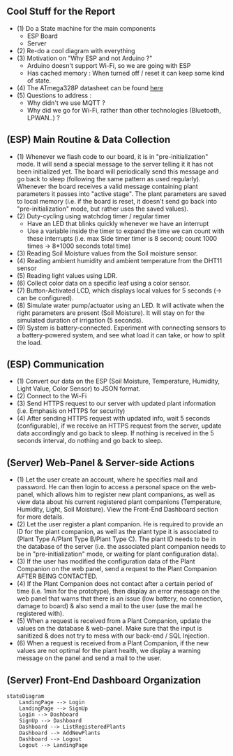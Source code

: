 ## Cool Stuff for the Report

- (1) Do a State machine for the main components
  - ESP Board
  - Server
- (2) Re-do a cool diagram with everything
- (3) Motivation on "Why ESP and not Arduino ?"
  - Arduino doesn't support Wi-Fi, so we are going with ESP
  - Has cached memory : When turned off / reset it can keep some kind of state.
- (4) The ATmega328P datasheet can be found [here](https://ww1.microchip.com/downloads/en/DeviceDoc/Atmel-7810-Automotive-Microcontrollers-ATmega328P_Datasheet.pdf)
- (5) Questions to address :
  - Why didn't we use MQTT ?
  - Why did we go for Wi-Fi, rather than other technologies (Bluetooth, LPWAN..) ?

## (ESP) Main Routine & Data Collection

- (1) Whenever we flash code to our board, it is in "pre-initialization" mode. It will send a special message to the server telling it it has not been initialized yet. The board will periodically send this message and go back to sleep (following the same pattern as used regularly). Whenever the board receives a valid message containing plant parameters it passes into "active stage". The plant parameters are saved to local memory (i.e. if the board is reset, it doesn't send go back into "pre-initialization" mode, but rather uses the saved values).
- (2) Duty-cycling using watchdog timer / regular timer
  - Have an LED that blinks quickly whenever we have an interrupt
  - Use a variable inside the timer to expand the time we can count with these interrupts (i.e. max Side timer timer is 8 second; count 1000 times -> 8*1000 seconds total time)
- (3) Reading Soil Moisture values from the Soil moisture sensor.
- (4) Reading ambient humidity and ambient temperature from the DHT11 sensor
- (5) Reading light values using LDR.
- (6) Collect color data on a specific leaf using a color sensor.
- (7) Button-Activated LCD, which displays local values for 5 seconds (-> can be configured).
- (8) Simulate water pump/actuator using an LED. It will activate when the right parameters are present (Soil Moisture). It will stay on for the simulated duration of irrigation (5 seconds).
- (9) System is battery-connected. Experiment with connecting sensors to a battery-powered system, and see what load it can take, or how to split the load.

## (ESP) Communication

- (1) Convert our data on the ESP (Soil Moisture, Temperature, Humidity, Light Value, Color Sensor) to JSON format.
- (2) Connect to the Wi-Fi
- (3) Send HTTPS request to our server with updated plant information (i.e. Emphasis on HTTPS for security)
- (4) After sending HTTPS request with updated info, wait 5 seconds (configurable), if we receive an HTTPS request from the server, update data accordingly and go back to sleep. If nothing is received in the 5 seconds interval, do nothing and go back to sleep.

## (Server) Web-Panel & Server-side Actions

- (1) Let the user create an account, where he specifies mail and password. He can then login to access a personal space on the web-panel, which allows him to register new plant companions, as well as view data about his current registered plant companions (Temperature, Humidity, Light, Soil Moisture).  View the Front-End Dashboard section for more details. 
- (2) Let the user register a plant companion. He is required to provide an ID for the plant companion, as well as the plant type it is associated to (Plant Type A/Plant Type B/Plant Type C). The plant ID needs to be in the database of the server (i.e. the associated plant companion needs to be in "pre-initialization" mode, or waiting for plant configuration data).
- (3) If the user has modified the configuration data of the Plant Companion on the web panel, send a request to the Plant Companion AFTER BEING CONTACTED.
- (4) If the Plant Companion does not contact after a certain period of time (i.e. 1min for the prototype), then display an error message on the web panel that warns that there is an issue (low battery, no connection, damage to board) & also send a mail to the user (use the mail he registered with). 
- (5) When a request is received from a Plant Companion, update the values on the database & web-panel. Make sure that the input is sanitized & does not try to mess with our back-end / SQL Injection.
- (6) When a request is received from a Plant Companion, if the new values are not optimal for the plant health, we display a warning message on the panel and send a mail to the user.

## (Server) Front-End Dashboard Organization

```mermaid
stateDiagram
    LandingPage --> Login
    LandingPage --> SignUp
    Login --> Dashboard
    SignUp --> Dashboard
    Dashboard --> ListRegisteredPlants
    Dashboard --> AddNewPlants
    Dashboard --> Logout
    Logout --> LandingPage
```

